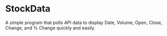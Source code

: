 # StockData

A simple program that polls API data to display Date, Volume, Open, Close, Change, and % Change quickly and easily. 
